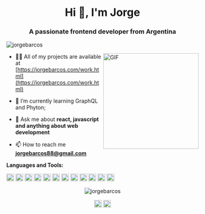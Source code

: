 <h1 align="center">Hi 👋, I'm Jorge</h1>
<h3 align="center">A passionate frontend developer from Argentina</h3>
<p align="left"> <img src="https://komarev.com/ghpvc/?username=jorgebarcos" alt="jorgebarcos" /> </p>

<img align="right" alt="GIF" height="250" src="https://media2.giphy.com/media/Q7SKqn3G97xpmfSOvG/giphy.gif?cid=ecf05e47xkcsw5j0xq4htaugauymt9s5id7r0640g06xnvow&rid=giphy.gif" />

- 👨‍💻 All of my projects are available at [https://jorgebarcos.com/work.html](https://jorgebarcos.com/work.html)

- 🌱 I’m currently learning GraphQL and Phyton; 

- 💬 Ask me about **react, javascript and anything about web development**

- 📫 How to reach me **jorgebarcos88@gmail.com**

**Languages and Tools:**  
<p align="left">
  <code><img src="https://konpa.github.io/devicon/devicon.git/icons/html5/html5-original-wordmark.svg" alt="html5" width="20" height="20"/></code>
  <code><img src="https://konpa.github.io/devicon/devicon.git/icons/css3/css3-original-wordmark.svg" alt="css3" width="20" height="20"/></code>
  <code><img src="https://konpa.github.io/devicon/devicon.git/icons/bootstrap/bootstrap-plain.svg" alt="bootstrap" width="20" height="20"/></code>
  <code><img src="https://konpa.github.io/devicon/devicon.git/icons/sass/sass-original.svg" alt="sass" width="20" height="20"/></code>
  <code><img src="https://konpa.github.io/devicon/devicon.git/icons/javascript/javascript-original.svg" alt="javascript" width="20" height="20"/></code>
  <code><img src="https://konpa.github.io/devicon/devicon.git/icons/react/react-original-wordmark.svg" alt="react" width="20" height="20"/></code>
  <code><img src="https://konpa.github.io/devicon/devicon.git/icons/vuejs/vuejs-original-wordmark.svg" alt="vuejs" width="20" height="20"/></code> 
  <code><img src="https://konpa.github.io/devicon/devicon.git/icons/docker/docker-original-wordmark.svg" alt="docker" width="20" height="20"/></code> 
  <code><img src="https://konpa.github.io/devicon/devicon.git/icons/mongodb/mongodb-original-wordmark.svg" alt="mongodb" width="20" height="20"/></code> 
  <code><img src="https://konpa.github.io/devicon/devicon.git/icons/mysql/mysql-original-wordmark.svg" alt="mysql" width="20" height="20"/></code> 
  <code><img src="https://konpa.github.io/devicon/devicon.git/icons/postgresql/postgresql-original-wordmark.svg" alt="postgresql" width="20" height="20"/></code> 
  <code><img src="https://konpa.github.io/devicon/devicon.git/icons/nodejs/nodejs-original-wordmark.svg" alt="nodejs" width="20" height="20"/></code>
</p>
  
  <p align="center"> 
  <img src="https://github-readme-stats.vercel.app/api?username=jorgebarcos&show_icons=true" alt="jorgebarcos" /> </p>

<p align="center">
<a href="https://linkedin.com/in/jorgebarcos" target="blank"><img align="center" src="https://cdn.jsdelivr.net/npm/simple-icons@3.0.1/icons/linkedin.svg" alt="jorgebarcos" height="20" width="20" /></a>
<a href="https://fb.com/jbarcos88" target="blank"><img align="center" src="https://cdn.jsdelivr.net/npm/simple-icons@3.0.1/icons/facebook.svg" alt="jbarcos88" height="20" width="20" /></a>
</p>
<!--
```js
const jor = {
  pronouns: he" | "him",
  code: [Javascript, Typescript, HTML, CSS],
  tools: [React, Redux, Node, Storybook, Styled-Components, Jest, Docker],
}
```

## You can find me :point_down::
- [Blog](https://jorgebarcos.com)
- [Linkedin](https://www.linkedin.com/in/jorgebarcos/)
- [Facebook](https://web.facebook.com/jbarcos88/)

[![jorgebarcos github stats](https://github-readme-stats.vercel.app/api?username=jorgebarcos)](https://github.com/anuraghazra/github-readme-stats)

-->


<!--
**jorgebarcos/jorgebarcos** is a ✨ _special_ ✨ repository because its `README.md` (this file) appears on your GitHub profile.

Here are some ideas to get you started:

- 🔭 I’m currently working on ...
- 🌱 I’m currently learning ...
- 👯 I’m looking to collaborate on ...
- 🤔 I’m looking for help with ...
- 💬 Ask me about ...
- 📫 How to reach me: ...
- 😄 Pronouns: ...
- ⚡ Fun fact: ...
-->

